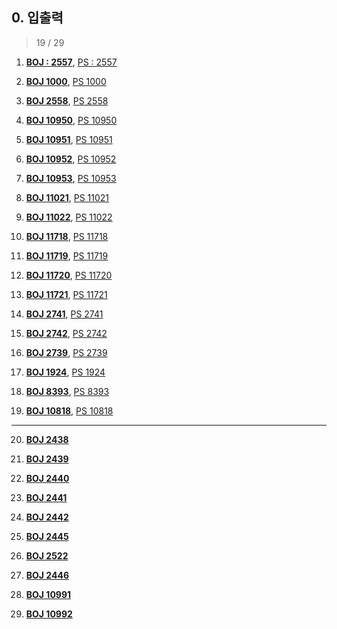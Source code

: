 ## 0. 입출력

> 19 / 29

1. [**BOJ : 2557**](https://www.acmicpc.net/problem/2557), 
[PS : 2557](https://github.com/kimhyeon/PS/blob/master/src/inout_0/PS2557.java)

2. [**BOJ 1000**](https://www.acmicpc.net/problem/2557), 
[PS 1000](https://github.com/kimhyeon/PS/blob/master/src/inout_0/PS1000.java)

3. [**BOJ 2558**](https://www.acmicpc.net/problem/2557), 
[PS 2558](https://github.com/kimhyeon/PS/blob/master/src/inout_0/PS2558.java)

4. [**BOJ 10950**](https://www.acmicpc.net/problem/2557), 
[PS 10950](https://github.com/kimhyeon/PS/blob/master/src/inout_0/PS10950.java)

5. [**BOJ 10951**](https://www.acmicpc.net/problem/2557), 
[PS 10951](https://github.com/kimhyeon/PS/blob/master/src/inout_0/PS10951.java)

6. [**BOJ 10952**](https://www.acmicpc.net/problem/10952),
[PS 10952](https://github.com/kimhyeon/PS/blob/master/src/inout_0/PS10952.java)

7. [**BOJ 10953**](https://www.acmicpc.net/problem/10953),
[PS 10953](https://github.com/kimhyeon/PS/blob/master/src/inout_0/PS10953.java)

8. [**BOJ 11021**](https://www.acmicpc.net/problem/11021),
[PS 11021](https://github.com/kimhyeon/PS/blob/master/src/inout_0/PS11021.java)

9. [**BOJ 11022**](https://www.acmicpc.net/problem/11022),
[PS 11022](https://github.com/kimhyeon/PS/blob/master/src/inout_0/PS11022.java)

10. [**BOJ 11718**](https://www.acmicpc.net/problem/11718),
[PS 11718](https://github.com/kimhyeon/PS/blob/master/src/inout_0/PS11718.java)

11. [**BOJ 11719**](https://www.acmicpc.net/problem/11719),
[PS 11719](https://github.com/kimhyeon/PS/blob/master/src/inout_0/PS11719.java)

12. [**BOJ 11720**](https://www.acmicpc.net/problem/11720),
[PS 11720](https://github.com/kimhyeon/PS/blob/master/src/inout_0/PS11720.java)

13. [**BOJ 11721**](https://www.acmicpc.net/problem/11721),
[PS 11721](https://github.com/kimhyeon/PS/blob/master/src/inout_0/PS11721.java)

14. [**BOJ 2741**](https://www.acmicpc.net/problem/2741),
[PS 2741](https://github.com/kimhyeon/PS/blob/master/src/inout_0/PS2741.java)

15. [**BOJ 2742**](https://www.acmicpc.net/problem/2742),
[PS 2742](https://github.com/kimhyeon/PS/blob/master/src/inout_0/PS2742.java)

16. [**BOJ 2739**](https://www.acmicpc.net/problem/2739),
[PS 2739](https://github.com/kimhyeon/PS/blob/master/src/inout_0/PS2739.java)

17. [**BOJ 1924**](https://www.acmicpc.net/problem/1924),
[PS 1924](https://github.com/kimhyeon/PS/blob/master/src/inout_0/PS1924.java)

18. [**BOJ 8393**](https://www.acmicpc.net/problem/8393),
[PS 8393](https://github.com/kimhyeon/PS/blob/master/src/inout_0/PS8393.java)

19. [**BOJ 10818**](https://www.acmicpc.net/problem/10818),
[PS 10818](https://github.com/kimhyeon/PS/blob/master/src/inout_0/PS10818.java)

***

20. [**BOJ 2438**](https://www.acmicpc.net/problem/2438)

21. [**BOJ 2439**](https://www.acmicpc.net/problem/2439)

22. [**BOJ 2440**](https://www.acmicpc.net/problem/2440)

23. [**BOJ 2441**](https://www.acmicpc.net/problem/2441)

24. [**BOJ 2442**](https://www.acmicpc.net/problem/2442)

25. [**BOJ 2445**](https://www.acmicpc.net/problem/2445)

26. [**BOJ 2522**](https://www.acmicpc.net/problem/2522)

27. [**BOJ 2446**](https://www.acmicpc.net/problem/2446)

28. [**BOJ 10991**](https://www.acmicpc.net/problem/10991)

29. [**BOJ 10992**](https://www.acmicpc.net/problem/10992)

